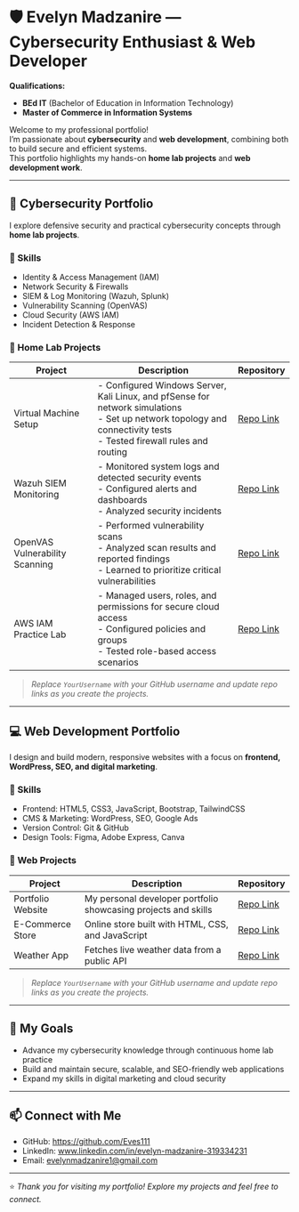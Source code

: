 # 🛡️ Evelyn Madzanire — Cybersecurity Enthusiast & Web Developer

**Qualifications:**  
- **BEd IT** (Bachelor of Education in Information Technology)  
- **Master of Commerce in Information Systems**  

Welcome to my professional portfolio!  
I’m passionate about **cybersecurity** and **web development**, combining both to build secure and efficient systems.  
This portfolio highlights my hands-on **home lab projects** and **web development work**.

---

## 🔐 Cybersecurity Portfolio

I explore defensive security and practical cybersecurity concepts through **home lab projects**.

### 🧰 Skills
- Identity & Access Management (IAM)  
- Network Security & Firewalls  
- SIEM & Log Monitoring (Wazuh, Splunk)  
- Vulnerability Scanning (OpenVAS)  
- Cloud Security (AWS IAM)  
- Incident Detection & Response  

### 🧪 Home Lab Projects
| Project | Description | Repository |
| --- | --- | --- |
| Virtual Machine Setup | - Configured Windows Server, Kali Linux, and pfSense for network simulations<br>- Set up network topology and connectivity tests<br>- Tested firewall rules and routing | [Repo Link](https://github.com/YOURUSERNAME/virtual-machine-setup) |
| Wazuh SIEM Monitoring | - Monitored system logs and detected security events<br>- Configured alerts and dashboards<br>- Analyzed security incidents | [Repo Link](https://github.com/YOURUSERNAME/wazuh-siem-monitoring) |
| OpenVAS Vulnerability Scanning | - Performed vulnerability scans<br>- Analyzed scan results and reported findings<br>- Learned to prioritize critical vulnerabilities | [Repo Link](https://github.com/YOURUSERNAME/openvas-lab) |
| AWS IAM Practice Lab | - Managed users, roles, and permissions for secure cloud access<br>- Configured policies and groups<br>- Tested role-based access scenarios | [Repo Link](https://github.com/YOURUSERNAME/aws-iam-lab) |


> *Replace `YourUsername` with your GitHub username and update repo links as you create the projects.*

---

## 💻 Web Development Portfolio

I design and build modern, responsive websites with a focus on **frontend, WordPress, SEO, and digital marketing**.

### 🧰 Skills
- Frontend: HTML5, CSS3, JavaScript, Bootstrap, TailwindCSS  
- CMS & Marketing: WordPress, SEO, Google Ads  
- Version Control: Git & GitHub  
- Design Tools: Figma, Adobe Express, Canva  

### 💼 Web Projects
| Project | Description | Repository |
|---------|-------------|-----------|
| Portfolio Website | My personal developer portfolio showcasing projects and skills | [Repo Link](https://github.com/YourUsername/portfolio-website) |
| E-Commerce Store | Online store built with HTML, CSS, and JavaScript | [Repo Link](https://github.com/YourUsername/ecommerce-store) |
| Weather App | Fetches live weather data from a public API | [Repo Link](https://github.com/YourUsername/weather-app) |

> *Replace `YourUsername` with your GitHub username and update repo links as you create the projects.*

---

## 🎯 My Goals
- Advance my cybersecurity knowledge through continuous home lab practice  
- Build and maintain secure, scalable, and SEO-friendly web applications  
- Expand my skills in digital marketing and cloud security  

---

## 📫 Connect with Me
- GitHub: https://github.com/Eves111
- LinkedIn: www.linkedin.com/in/evelyn-madzanire-319334231
- Email: evelynmadzanire1@gmail.com  

---

⭐ *Thank you for visiting my portfolio! Explore my projects and feel free to connect.*

